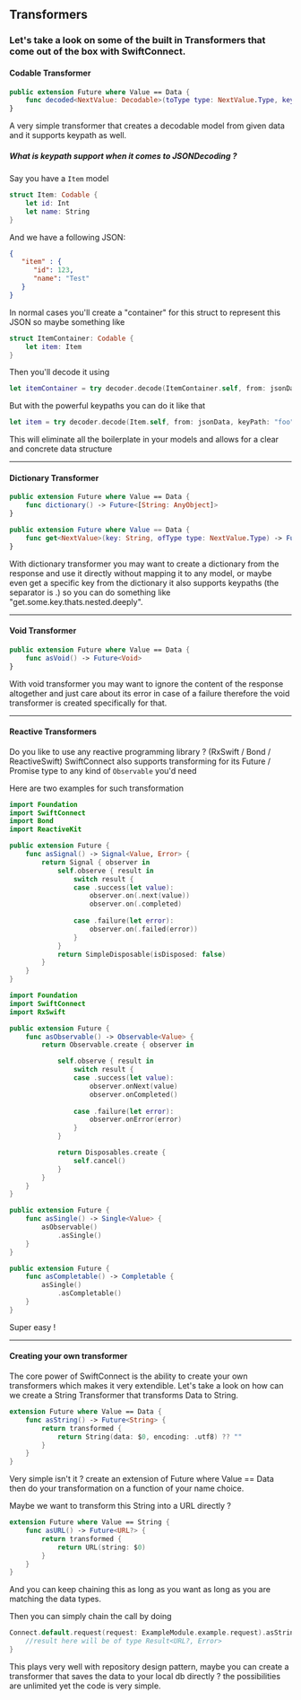 ## Transformers

### Let's take a look on some of the built in Transformers that come out of the box with SwiftConnect.

#### Codable Transformer
```swift
public extension Future where Value == Data {
    func decoded<NextValue: Decodable>(toType type: NextValue.Type, keyPath: String = "") -> Future<NextValue>
}
```

A very simple transformer that creates a decodable model from given data and it supports keypath as well.

#####  What is keypath support when it comes to JSONDecoding ?

Say you have a `Item` model
```swift
struct Item: Codable {
    let id: Int
    let name: String
}
```

And we have a following JSON:
```JSON
{
   "item" : {
      "id": 123,
      "name": "Test"
   }
}
```

In normal cases you'll create a "container" for this struct to represent this JSON so maybe something like 
```swift
struct ItemContainer: Codable {
    let item: Item
}
```

Then you'll decode it using
```swift
let itemContainer = try decoder.decode(ItemContainer.self, from: jsonData)
```

But with the powerful keypaths you can do it like that
```swift
let item = try decoder.decode(Item.self, from: jsonData, keyPath: "foo")
```

This will eliminate all the boilerplate in your models and allows for a clear and concrete data structure

---

#### Dictionary Transformer
```swift
public extension Future where Value == Data {
    func dictionary() -> Future<[String: AnyObject]>
}

public extension Future where Value == Data {
    func get<NextValue>(key: String, ofType type: NextValue.Type) -> Future<NextValue?>
}
```

With dictionary transformer you may want to create a dictionary from the response and use it directly without mapping it to any model, or maybe even get a specific key from the dictionary it also supports keypaths (the separator is .) so you can do something like "get.some.key.thats.nested.deeply".

---

#### Void Transformer
```swift
public extension Future where Value == Data {
    func asVoid() -> Future<Void>
}
```

With void transformer you may want to ignore the content of the response altogether and just care about its error in case of a failure therefore the void transformer is created specifically for that.

---

#### Reactive Transformers

Do you like to use any reactive programming library ? (RxSwift / Bond / ReactiveSwift)
SwiftConnect also supports transforming for its Future / Promise type to any kind of  `Observable`  you'd need

Here are two examples for such transformation

```swift
import Foundation
import SwiftConnect
import Bond
import ReactiveKit

public extension Future {
    func asSignal() -> Signal<Value, Error> {
        return Signal { observer in
            self.observe { result in
                switch result {
                case .success(let value):
                    observer.on(.next(value))
                    observer.on(.completed)
                    
                case .failure(let error):
                    observer.on(.failed(error))
                }
            }
            return SimpleDisposable(isDisposed: false)
        }
    }
}
```

```swift
import Foundation
import SwiftConnect
import RxSwift

public extension Future {
    func asObservable() -> Observable<Value> {
        return Observable.create { observer in

            self.observe { result in
                switch result {
                case .success(let value):
                    observer.onNext(value)
                    observer.onCompleted()
                    
                case .failure(let error):
                    observer.onError(error)
                }
            }

            return Disposables.create {
                self.cancel()
            }
        }
    }
}

public extension Future {
    func asSingle() -> Single<Value> {
        asObservable()
            .asSingle()
    }
}

public extension Future {
    func asCompletable() -> Completable {
        asSingle()
            .asCompletable()
    }
}
```

Super easy !

---

#### Creating your own transformer

The core power of SwiftConnect is the ability to create your own transformers which makes it very extendible.
Let's take a look on how can we create a String Transformer that transforms Data to String.

```swift
extension Future where Value == Data {
    func asString() -> Future<String> {
        return transformed {
            return String(data: $0, encoding: .utf8) ?? ""
        }
    }
}
```

Very simple isn't it ? create an extension of Future where Value == Data then do your transformation on a function of your name choice.

Maybe we want to transform this String into a URL directly ?
```swift
extension Future where Value == String {
    func asURL() -> Future<URL?> {
        return transformed {
            return URL(string: $0)
        }
    }
}
```

And you can keep chaining this as long as you want as long as you are matching the data types.

Then you can simply chain the call by doing

```swift
Connect.default.request(request: ExampleModule.example.request).asString().asURL().observe { result in
    //result here will be of type Result<URL?, Error>
}
```

This plays very well with repository design pattern, maybe you can create a transformer that saves the data to your local db directly ? the possibilities are unlimited yet the code is very simple.
